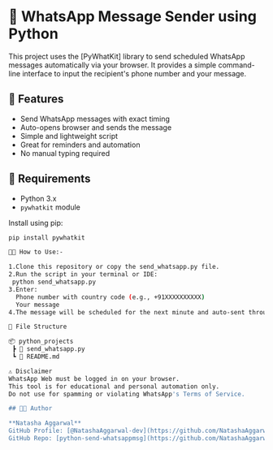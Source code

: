 # 📱 WhatsApp Message Sender using Python

This project uses the [PyWhatKit] library to send scheduled WhatsApp messages automatically via your
browser. It provides a simple command-line interface to input the recipient's phone number 
and your message.

## 🚀 Features

- Send WhatsApp messages with exact timing
- Auto-opens browser and sends the message
- Simple and lightweight script
- Great for reminders and automation
- No manual typing required

## 🧾 Requirements

- Python 3.x  
- `pywhatkit` module

Install using pip:

```bash
pip install pywhatkit

🧑‍💻 How to Use:-

1.Clone this repository or copy the send_whatsapp.py file.
2.Run the script in your terminal or IDE:
 python send_whatsapp.py
3.Enter:
  Phone number with country code (e.g., +91XXXXXXXXXX)
  Your message
4.The message will be scheduled for the next minute and auto-sent through WhatsApp Web.

📂 File Structure

📦 python_projects
 ┣ 📄 send_whatsapp.py
 ┗ 📄 README.md

⚠️ Disclaimer
WhatsApp Web must be logged in on your browser.
This tool is for educational and personal automation only.
Do not use for spamming or violating WhatsApp's Terms of Service.

## 👩‍💻 Author

**Natasha Aggarwal**  
GitHub Profile: [@NatashaAggarwal-dev](https://github.com/NatashaAggarwal-dev)  
GitHub Repo: [python-send-whatsappmsg](https://github.com/NatashaAggarwal-dev/python-send-whatsappmsg.git)
